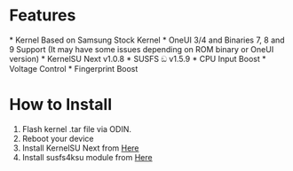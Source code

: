 <h1>Features</h1>
* Kernel Based on Samsung Stock Kernel
* OneUI 3/4 and Binaries 7, 8 and 9 Support (It may have some issues depending on ROM binary or OneUI version)
* KernelSU Next v1.0.8
* SUSFS ඞ v1.5.9
* CPU Input Boost
* Voltage Control
* Fingerprint Boost

<h1>How to Install</h1>

1. Flash kernel .tar file via ODIN.
2. Reboot your device
3. Install KernelSU Next from [Here](https://github.com/KernelSU-Next/KernelSU-Next/releases)
4. Install susfs4ksu module from [Here](https://github.com/sidex15/susfs4ksu-module/releases)

